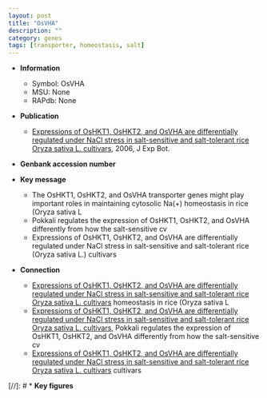 ```yaml
---
layout: post
title: "OsVHA"
description: ""
category: genes
tags: [transporter, homeostasis, salt]
---
```


* **Information**  
    + Symbol: OsVHA  
    + MSU: None  
    + RAPdb: None  

* **Publication**  
    + [Expressions of OsHKT1, OsHKT2, and OsVHA are differentially regulated under NaCl stress in salt-sensitive and salt-tolerant rice Oryza sativa L. cultivars](http://www.ncbi.nlm.nih.gov/pubmed?term=Expressions+of+OsHKT1,+OsHKT2,+and+OsVHA+are+differentially+regulated+under+NaCl+stress+in+salt-sensitive+and+salt-tolerant+rice+Oryza+sativa+L.+cultivars%5BTitle%5D), 2006, J Exp Bot.

* **Genbank accession number**  

* **Key message**  
    + The OsHKT1, OsHKT2, and OsVHA transporter genes might play important roles in maintaining cytosolic Na(+) homeostasis in rice (Oryza sativa L
    + Pokkali regulates the expression of OsHKT1, OsHKT2, and OsVHA differently from how the salt-sensitive cv
    + Expressions of OsHKT1, OsHKT2, and OsVHA are differentially regulated under NaCl stress in salt-sensitive and salt-tolerant rice (Oryza sativa L.) cultivars

* **Connection**  
    + [Expressions of OsHKT1, OsHKT2, and OsVHA are differentially regulated under NaCl stress in salt-sensitive and salt-tolerant rice Oryza sativa L. cultivars](Oryza+sativa+L) homeostasis in rice (Oryza sativa L
    + [Expressions of OsHKT1, OsHKT2, and OsVHA are differentially regulated under NaCl stress in salt-sensitive and salt-tolerant rice Oryza sativa L. cultivars](http://www.ncbi.nlm.nih.gov/pubmed?term=Expressions+of+OsHKT1,+OsHKT2,+and+OsVHA+are+differentially+regulated+under+NaCl+stress+in+salt-sensitive+and+salt-tolerant+rice+Oryza+sativa+L.+cultivars%5BTitle%5D), Pokkali regulates the expression of OsHKT1, OsHKT2, and OsVHA differently from how the salt-sensitive cv
    + [Expressions of OsHKT1, OsHKT2, and OsVHA are differentially regulated under NaCl stress in salt-sensitive and salt-tolerant rice Oryza sativa L. cultivars](Oryza+sativa+L.) cultivars

[//]: # * **Key figures**  



